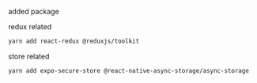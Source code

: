 added package

redux related
```bash
yarn add react-redux @reduxjs/toolkit
```

store related
```bash
yarn add expo-secure-store @react-native-async-storage/async-storage
```